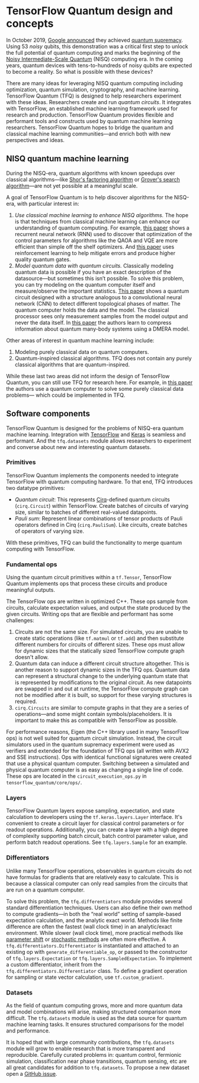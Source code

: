 # TensorFlow Quantum design and concepts

In October 2019,
<a href="https://www.blog.google/perspectives/sundar-pichai/what-our-quantum-computing-milestone-means/" class="external">Google announced</a>
they achieved
<a href="https://www.nature.com/articles/s41586-019-1666-5" class="external">quantum supremacy</a>.
Using 53&nbsp;*noisy*&nbsp;qubits, this demonstration was a critical first step to unlock
the full potential of quantum computing and marks the beginning of the
<a href="https://quantum-journal.org/papers/q-2018-08-06-79/" class="external">Noisy Intermediate-Scale Quantum</a>&nbsp;(NISQ)
computing era. In the coming years, quantum devices with tens-to-hundreds of
noisy qubits are expected to become a reality. So what is possible with these
devices?

There are many ideas for leveraging NISQ quantum computing including
optimization, quantum simulation, cryptography, and machine learning.
TensorFlow&nbsp;Quantum&nbsp;(TFQ) is designed to help researchers experiment
with these ideas. Researchers create and run *quantum circuits*. It integrates
with TensorFlow, an established machine learning framework used for research and
production. TensorFlow Quantum provides flexible and performant tools and
constructs used by quantum machine learning researchers. TensorFlow Quantum
hopes to bridge the quantum and classical machine learning communities—and
enrich both with new perspectives and ideas.

## NISQ quantum machine learning

During the NISQ-era, quantum algorithms with known speedups over classical
algorithms—like
<a href="https://arxiv.org/abs/quant-ph/9508027" class="external">Shor's factoring algorithm</a> or
<a href="https://arxiv.org/abs/quant-ph/9605043" class="external">Grover's search algorithm</a>—are
not yet possible at a meaningful scale.

A goal of TensorFlow Quantum is to help discover algorithms for the
NISQ-era, with particular interest in:

1. *Use classical machine learning to enhance NISQ algorithms.* The hope is that
   techniques from classical machine learning can enhance our understanding of
   quantum computing. For example,
   <a href="https://arxiv.org/abs/1907.05415" class="external">this paper</a>
   shows a recurrent neural network (RNN) used to discover that optimization of
   the control parameters for algorithms like the QAOA and VQE are more efficient
   than simple off the shelf optimizers. And
   <a href="https://www.nature.com/articles/s41534-019-0141-3" class="external">this paper</a>
   uses reinforcement learning to help mitigate errors and produce higher
   quality quantum gates.
2. *Model quantum data with quantum circuits.* Classically modeling quantum data
   is possible if you have an exact description of the datasource—but sometimes
   this isn’t possible. To solve this problem, you can try modeling on the
   quantum computer itself and measure/observe the important statistics.
   <a href="https://www.nature.com/articles/s41567-019-0648-8" class="external">This paper</a>
   shows a quantum circuit designed with a structure analogous to a
   convolutional neural network (CNN) to detect different topological phases of
   matter. The quantum computer holds the data and the model. The classical
   processor sees only measurement samples from the model output and never the
   data itself. In
   <a href="https://arxiv.org/pdf/1711.07500.pdf" class="external">this paper</a>
   the authors learn to compress information about quantum many-body systems
   using a DMERA model.

Other areas of interest in quantum machine learning include:

1. Modeling purely classical data on quantum computers.
2. Quantum-inspired classical algorithms. TFQ does not contain any purely
   classical algorithms that are quantum-inspired.

While these last two areas did not inform the design of TensorFlow Quantum,
you can still use TFQ for research here. For example, in
<a href="https://arxiv.org/abs/1802.06002" class="external">this paper</a>
the authors use a quantum computer to solve some purely classical data problems—
which could be implemented in TFQ.


## Software components

TensorFlow Quantum is designed for the problems of NISQ-era quantum machine
learning. Integration with [TensorFlow](https://www.tensorflow.org/overview) and
[Keras](https://www.tensorflow.org/guide/keras/overview) is seamless and
performant. And the `tfq.datasets` module allows researchers to experiment and
converse about new and interesting quantum datasets.

### Primitives

TensorFlow Quantum implements the components needed to integrate TensorFlow with
quantum computing hardware. To that end, TFQ introduces two datatype primitives:

- *Quantum circuit*: This represents
  <a href="https://github.com/quantumlib/Cirq" class="external">Cirq</a>-defined
  quantum circuits (`cirq.Circuit`) within TensorFlow. Create batches of
  circuits of varying size, similar to batches of different real-valued
  datapoints.
- *Pauli sum*: Represent linear combinations of tensor products of Pauli
  operators defined in Cirq (`cirq.PauliSum`). Like circuits, create batches of
  operators of varying size.

With these primitives, TFQ can build the functionality to merge quantum
computing with TensorFlow.

### Fundamental ops

Using the quantum circuit primitives within a `tf.Tensor`, TensorFlow Quantum
implements ops that process these circuits and produce meaningful outputs.

The TensorFlow ops are written in optimized C++. These ops sample from
circuits, calculate expectation values, and output the state produced by the
given circuits. Writing ops that are flexible and performant has some
challenges:

1. Circuits are not the same size. For simulated circuits, you are unable to
   create static operations (like `tf.matmul` or `tf.add`) and then substitute
   different numbers for circuits of different sizes. These ops must allow for
   dynamic sizes that the statically sized TensorFlow compute graph doesn't
   allow.
2. Quantum data can induce a different circuit structure altogether. This is
   another reason to support dynamic sizes in the TFQ ops. Quantum data can
   represent a structural change to the underlying quantum state that is
   represented by modifications to the original circuit. As new datapoints are
   swapped in and out at runtime, the TensorFlow compute graph can not be
   modified after it is built, so support for these varying structures is
   required.
3. `cirq.Circuits` are similar to compute graphs in that they are a series of
   operations—and some might contain symbols/placeholders. It is important to
   make this as compatible with TensorFlow as possible.

For performance reasons, Eigen (the C++ library used in many TensorFlow ops) is
not well suited for quantum circuit simulation. Instead, the circuit simulators
used in the quantum supremacy experiment were used as verifiers and extended for
the foundation of TFQ ops (all written with AVX2 and SSE instructions). Ops with
identical functional signatures were created that use a physical quantum
computer. Switching between a simulated and physical quantum computer is as easy
as changing a single line of code. These ops are located in the
`circuit_execution_ops.py` in `tensorflow_quantum/core/ops/`.

### Layers

TensorFlow Quantum layers expose sampling, expectation, and state calculation to
developers using the `tf.keras.layers.Layer` interface. It's convenient to
create a circuit layer for classical control parameters or for readout
operations. Additionally, you can create a layer with a high degree of
complexity supporting batch circuit, batch control parameter value, and perform
batch readout operations. See `tfq.layers.Sample` for an example.

### Differentiators

Unlike many TensorFlow operations, observables in quantum circuits do not have
formulas for gradients that are relatively easy to calculate. This is because a
classical computer can only read samples from the circuits that are run on a
quantum computer.

To solve this problem, the `tfq.differentiators` module provides several
standard differentiation techniques. Users can also define their own method to
compute gradients—in both the “real world” setting of sample-based expectation
calculation, and the analytic exact world. Methods like finite difference are
often the fastest (wall clock time) in an analytic/exact environment. While
slower (wall clock time), more practical methods like
<a href="https://arxiv.org/abs/1811.11184" class="external">parameter shift</a> or
<a href="https://arxiv.org/abs/1901.05374" class="external">stochastic methods</a>
are often more effective. A `tfq.differentiators.Differentiator` is instantiated
and attached to an existing op with `generate_differentiable_op`, or passed to
the constructor of `tfq.layers.Expectation` or `tfq.layers.SampledExpectation`.
To implement a custom differentiator, inherit from the
`tfq.differentiators.Differentiator` class. To define a gradient operation for
sampling or state vector calculation, use `tf.custom_gradient`.

### Datasets

As the field of quantum computing grows, more and more quantum data and model
combinations will arise, making structured comparison more difficult. The
`tfq.datasets` module is used as the data source for quantum machine learning
tasks. It ensures structured comparisons for the model and performance.

It is hoped that with large community contributions, the `tfq.datasets` module
will grow to enable research that is more transparent and reproducible.
Carefully curated problems in: quantum control, fermionic simulation,
classification near phase transitions, quantum sensing, etc are all great
candidates for addition to `tfq.datasets`. To propose a new dataset open
a <a href="https://github.com/tensorflow/quantum/issues">GitHub issue</a>.
